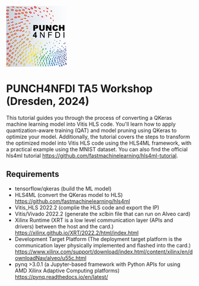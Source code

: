 ![PUNCH](tutorials/mnist/punch.png "PUNCH")
# PUNCH4NFDI TA5 Workshop (Dresden, 2024)

This tutorial guides you through the process of converting a QKeras machine learning model into Vitis HLS code. You'll learn how to apply quantization-aware training (QAT) and model pruning using QKeras to optimize your model. Additionally, the tutorial covers the steps to transform the optimized model into Vitis HLS code using the HLS4ML framework, with a practical example using the MNIST dataset. You can also find the official hls4ml tutorial https://github.com/fastmachinelearning/hls4ml-tutorial.

## Requirements
- tensorflow/qkeras (build the ML model)
- HLS4ML (convert the QKeras model to HLS) https://github.com/fastmachinelearning/hls4ml
- Vitis_HLS 2022.2 (complie the HLS code and export the IP)
- Vitis/Vivado 2022.2 (generate the xclbin file that can run on Alveo card)
- Xilinx Runtime (XRT is a low level communication layer (APIs and drivers) between the host and the card.) https://xilinx.github.io/XRT/2022.2/html/index.html
- Development Target Platform (The deployment target platform is the communication layer physically implemented and flashed into the card.) https://www.xilinx.com/support/download/index.html/content/xilinx/en/downloadNav/alveo/u55c.html
- pynq >3.0.1 (a Jupyter-based framework with Python APIs for using AMD Xilinx Adaptive Computing platforms) https://pynq.readthedocs.io/en/latest/
